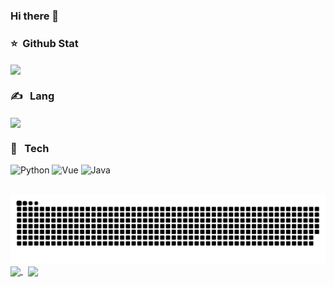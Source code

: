 ### Hi there 👋


### ⭐️ &nbsp;Github Stat

<a href="https://github.com/mjhxyz">
  <img align="center" src="https://stat.mjhxyz.top/api?username=mjhxyz&count_private=true&show_icons=true&theme=dracula" />
</a>

### ✍ &nbsp; Lang
<a href="https://github.com/mjhxyz">
  <img align="center" src="https://stat.mjhxyz.top/api/top-langs/?username=mjhxyz&hide=javascript,html,css,typescript" />
</a>

### 🔨 &nbsp; Tech

![Python](https://img.shields.io/badge/-Python-000000?style=for-the-badge&logo=python)
![Vue](https://img.shields.io/badge/-Vue-000000?style=for-the-badge&logo=vue.js)
![Java](https://img.shields.io/badge/-Java-000000?style=for-the-badge&logo=java)

<br/>
<picture>
  <source media="(prefers-color-scheme: dark)" srcset="https://raw.githubusercontent.com/mjhxyz/mjhxyz/output/github-contribution-grid-snake-dark.svg">
  <source media="(prefers-color-scheme: light)" srcset="https://raw.githubusercontent.com/mjhxyz/mjhxyz/output/github-contribution-grid-snake.svg">
  <img alt="github contribution grid snake animation" src="https://raw.githubusercontent.com/mjhxyz/mjhxyz/output/github-contribution-grid-snake.svg">
</picture>
</br>
<a href="https://github.com/mjhxyz/pixelpotion">
  <img align="center" src="https://stat.mjhxyz.top/api/pin/?username=mjhxyz&repo=pixelpotion" />
</a>
&nbsp;
<a href="https://github.com/mjhxyz/byte_tweaker">
  <img align="center" src="https://stat.mjhxyz.top/api/pin/?username=mjhxyz&repo=byte_tweaker" />
</a>





